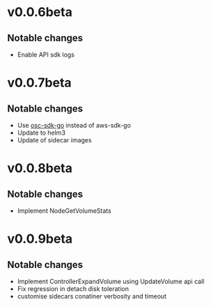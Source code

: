 # v0.0.6beta
## Notable changes
* Enable API sdk logs 

# v0.0.7beta
## Notable changes
* Use [osc-sdk-go](https://github.com/outscale/osc-sdk-go) instead of aws-sdk-go
* Update to helm3
* Update of sidecar images

# v0.0.8beta
## Notable changes
* Implement NodeGetVolumeStats


# v0.0.9beta
## Notable changes
* Implement ControllerExpandVolume using UpdateVolume api call
* Fix regression in detach disk toleration
* customise sidecars conatiner verbosity and timeout

